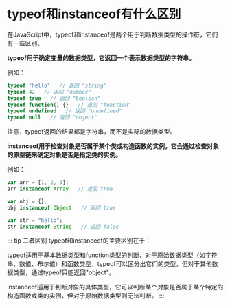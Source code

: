# typeof和instanceof有什么区别


在JavaScript中，typeof和instanceof是两个用于判断数据类型的操作符，它们有一些区别。

**typeof用于确定变量的数据类型，它返回一个表示数据类型的字符串。**

例如：

``` js
typeof "hello"   // 返回 "string"
typeof 42   // 返回 "number"
typeof true   // 返回 "boolean"
typeof function() {}   // 返回 "function"
typeof undefined   // 返回 "undefined"
typeof null   // 返回 "object"
```

注意，typeof返回的结果都是字符串，而不是实际的数据类型。

**instanceof用于检查对象是否属于某个类或构造函数的实例。它会通过检查对象的原型链来确定对象是否是指定类的实例。**

例如：

``` js
var arr = [1, 2, 3];
arr instanceof Array   // 返回 true

var obj = {};
obj instanceof Object   // 返回 true

var str = "hello";
str instanceof String   // 返回 false
```

::: tip 二者区别
typeof和instanceof的主要区别在于：

typeof适用于基本数据类型和function类型的判断，对于原始数据类型（如字符串、数值、布尔值）和函数类型，typeof可以区分出它们的类型，但对于其他数据类型，通过typeof只能返回"object"。

instanceof适用于判断对象的具体类型，它可以判断某个对象是否属于某个特定的构造函数或类的实例，但对于原始数据类型则无法判断。
:::